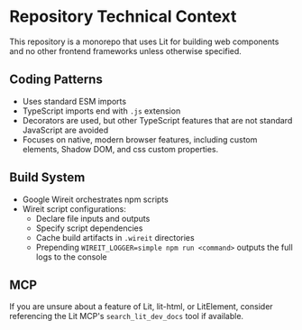 # Repository Technical Context

This repository is a monorepo that uses Lit for building web components and no other frontend frameworks unless otherwise specified.

## Coding Patterns

- Uses standard ESM imports
- TypeScript imports end with `.js` extension
- Decorators are used, but other TypeScript features that are not standard JavaScript are avoided
- Focuses on native, modern browser features, including custom elements, Shadow DOM, and css custom properties.

## Build System

- Google Wireit orchestrates npm scripts
- Wireit script configurations:
  - Declare file inputs and outputs
  - Specify script dependencies
  - Cache build artifacts in `.wireit` directories
  - Prepending `WIREIT_LOGGER=simple npm run <command>` outputs the full logs to the console

## MCP

If you are unsure about a feature of Lit, lit-html, or LitElement, consider
referencing the Lit MCP's `search_lit_dev_docs` tool if available.
